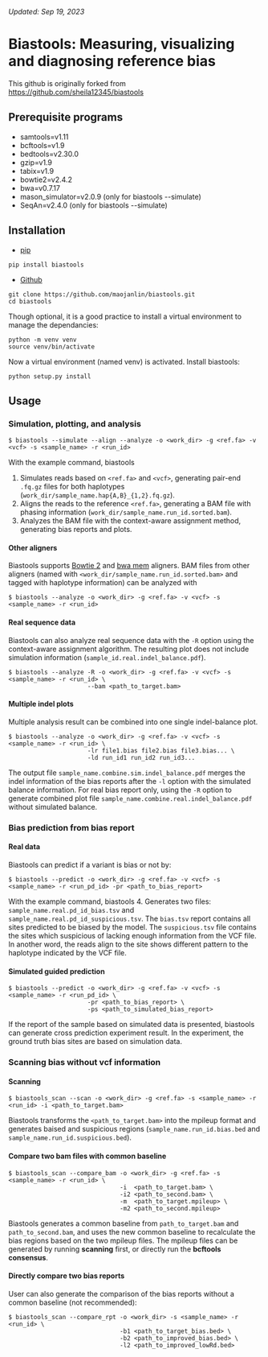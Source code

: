 
_Updated: Sep 19, 2023_
# Biastools: Measuring, visualizing and diagnosing reference bias

This github is originally forked from https://github.com/sheila12345/biastools

## Prerequisite programs
- samtools=v1.11
- bcftools=v1.9
- bedtools=v2.30.0
- gzip=v1.9
- tabix=v1.9
- bowtie2=v2.4.2
- bwa=v0.7.17
- mason_simulator=v2.0.9 (only for biastools --simulate)
- SeqAn=v2.4.0 (only for biastools --simulate)
  

## Installation
- [pip](https://pypi.org/project/biastools/)
```
pip install biastools
```
- [Github](https://github.com/maojanlin/biastools.git)
```
git clone https://github.com/maojanlin/biastools.git
cd biastools
```
Though optional, it is a good practice to install a virtual environment to manage the dependancies:

```
python -m venv venv
source venv/bin/activate
```
Now a virtual environment (named venv) is activated. Install biastools:

```
python setup.py install
```


## Usage

### Simulation, plotting, and analysis
```
$ biastools --simulate --align --analyze -o <work_dir> -g <ref.fa> -v <vcf> -s <sample_name> -r <run_id>
```

With the example command, biastools 
1. Simulates reads based on `<ref.fa>` and `<vcf>`, generating pair-end `.fq.gz` files for both haplotypes (`work_dir/sample_name.hap{A,B}_{1,2}.fq.gz`). 
2. Aligns the reads to the reference `<ref.fa>`, generating a BAM file with phasing information (`work_dir/sample_name.run_id.sorted.bam`).
3. Analyzes the BAM file with the context-aware assignment method, generating bias reports and plots.

#### Other aligners
Biastools supports [Bowtie 2](https://github.com/BenLangmead/bowtie2) and [bwa mem](https://github.com/lh3/bwa) aligners. BAM files from other aligners (named with `<work_dir/sample_name.run_id.sorted.bam>` and tagged with haplotype information) can be analyzed with

```
$ biastools --analyze -o <work_dir> -g <ref.fa> -v <vcf> -s <sample_name> -r <run_id>
```

#### Real sequence data
Biastools can also analyze real sequence data with the `-R` option using the context-aware assignment algorithm. The resulting plot does not include simulation information (`sample_id.real.indel_balance.pdf`).
```
$ biastools --analyze -R -o <work_dir> -g <ref.fa> -v <vcf> -s <sample_name> -r <run_id> \
                      --bam <path_to_target.bam>
```



#### Multiple indel plots
Multiple analysis result can be combined into one single indel-balance plot.
```
$ biastools --analyze -o <work_dir> -g <ref.fa> -v <vcf> -s <sample_name> -r <run_id> \
                      -lr file1.bias file2.bias file3.bias... \
                      -ld run_id1 run_id2 run_id3...
```

The output file `sample_name.combine.sim.indel_balance.pdf` merges the indel information of the bias reports after the `-l` option with the simulated balance information. For real bias report only, using the `-R` option to generate combined plot file `sample_name.combine.real.indel_balance.pdf` without simulated balance.


### Bias prediction from bias report
#### Real data
Biastools can predict if a variant is bias or not by:

```
$ biastools --predict -o <work_dir> -g <ref.fa> -v <vcf> -s <sample_name> -r <run_pd_id> -pr <path_to_bias_report>
```

With the example command, biastools
4. Generates two files: `sample_name.real.pd_id_bias.tsv` and `sample_name.real.pd_id_suspicious.tsv`. The `bias.tsv` report contains all sites predicted to be biased by the model. The `suspicious.tsv` file contains the sites which suspicious of lacking enough information from the VCF file. In another word, the reads align to the site shows different pattern to the haplotype indicated by the VCF file. 

#### Simulated guided prediction

```
$ biastools --predict -o <work_dir> -g <ref.fa> -v <vcf> -s <sample_name> -r <run_pd_id> \
                      -pr <path_to_bias_report> \
                      -ps <path_to_simulated_bias_report>
```

If the report of the sample based on simulated data is presented, biastools can generate cross prediction experiment result. In the experiment, the ground truth bias sites are based on simulation data.

### Scanning bias without vcf information
#### Scanning
```
$ biastools_scan --scan -o <work_dir> -g <ref.fa> -s <sample_name> -r <run_id> -i <path_to_target.bam>
```

Biastools transforms the `<path_to_target.bam>` into the mpileup format and generates baised and suspicious regions (`sample_name.run_id.bias.bed` and `sample_name.run_id.suspicious.bed`).


#### Compare two bam files with common baseline
```
$ biastools_scan --compare_bam -o <work_dir> -g <ref.fa> -s <sample_name> -r <run_id> \
                               -i  <path_to_target.bam> \
                               -i2 <path_to_second.bam> \
                               -m  <path_to_target.mpileup> \
                               -m2 <path_to_second.mpileup>
```
Biastools generates a common baseline from `path_to_target.bam` and `path_to_second.bam`, and uses the new common baseline to recalculate the bias regions based on the two mpileup files. The mpileup files can be generated by running **scanning** first, or directly run the **bcftools consensus**.



#### Directly compare two bias reports
User can also generate the comparison of the bias reports without a common baseline (not recommended):
```
$ biastools_scan --compare_rpt -o <work_dir> -s <sample_name> -r <run_id> \
                               -b1 <path_to_target_bias.bed> \
                               -b2 <path_to_improved_bias.bed> \
                               -l2 <path_to_improved_lowRd.bed>
```




